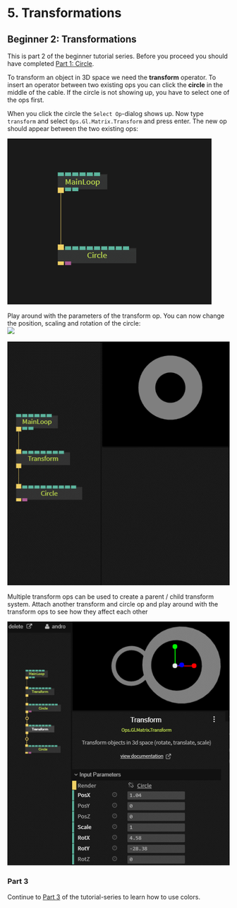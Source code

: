 # 5. Transformations

## Beginner 2: Transformations

This is part 2 of the beginner tutorial series. Before you proceed you should have completed [Part 1: Circle](../beginner1_circle/beginner1_circle).

To transform an object in 3D space we need the **transform** operator. To insert an operator between two existing ops you can click the **circle** in the middle of the cable. If the circle is not showing up, you have to select one of the ops first.

When you click the circle the `Select Op`-dialog shows up. Now type `transform` and select `Ops.Gl.Matrix.Transform` and press enter. The new op should appear between the two existing ops: 

![](../../.gitbook/assets/image%20%2862%29.png)

  
 Play around with the parameters of the transform op. You can now change the position, scaling and rotation of the circle:   
 ![](img/beginner2_transformations_circle_transform.gif)

![](../../.gitbook/assets/image%20%2854%29.png)

Multiple transform ops can be used to create a parent / child transform system. Attach another transform and circle op and play around with the transform ops to see how they affect each other  


![](../../.gitbook/assets/image%20%2868%29.png)

### Part 3

Continue to [Part 3](../beginner3_color/beginner3_color) of the tutorial-series to learn how to use colors.



